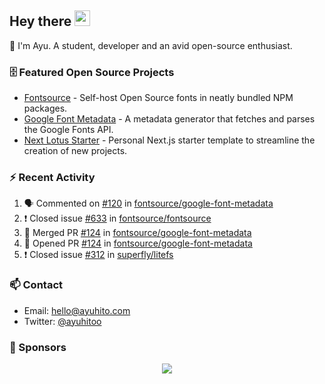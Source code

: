 ## Hey there <img src="https://media.giphy.com/media/hvRJCLFzcasrR4ia7z/giphy.gif" width="25" height="25">

📝 I'm Ayu. A student, developer and an avid open-source enthusiast.

### 🗄 Featured Open Source Projects

- [Fontsource](https://github.com/fontsource/fontsource) - Self-host Open Source fonts in neatly bundled NPM packages.
- [Google Font Metadata](https://github.com/fontsource/google-font-metadata) - A metadata generator that fetches and parses the Google Fonts API.
- [Next Lotus Starter](https://github.com/DecliningLotus/next-lotus-starter) - Personal Next.js starter template to streamline the creation of new projects.

### ⚡ Recent Activity

<!--START_SECTION:activity-->

1. 🗣 Commented on [#120](https://github.com/fontsource/google-font-metadata/issues/120) in [fontsource/google-font-metadata](https://github.com/fontsource/google-font-metadata)
2. ❗️ Closed issue [#633](https://github.com/fontsource/fontsource/issues/633) in [fontsource/fontsource](https://github.com/fontsource/fontsource)
3. 🎉 Merged PR [#124](https://github.com/fontsource/google-font-metadata/pull/124) in [fontsource/google-font-metadata](https://github.com/fontsource/google-font-metadata)
4. 💪 Opened PR [#124](https://github.com/fontsource/google-font-metadata/pull/124) in [fontsource/google-font-metadata](https://github.com/fontsource/google-font-metadata)
5. ❗️ Closed issue [#312](https://github.com/superfly/litefs/issues/312) in [superfly/litefs](https://github.com/superfly/litefs)
<!--END_SECTION:activity-->

### 📫 Contact

- Email: hello@ayuhito.com
- Twitter: [@ayuhitoo](https://twitter.com/ayuhitoo)

### :sparkling_heart: Sponsors

<p align="center">
  <a href="https://cdn.jsdelivr.net/gh/ayuhito/ayuhito/sponsors.svg">
    <img src='https://cdn.jsdelivr.net/gh/ayuhito/ayuhito/sponsors.svg'/>
  </a>
</p>
